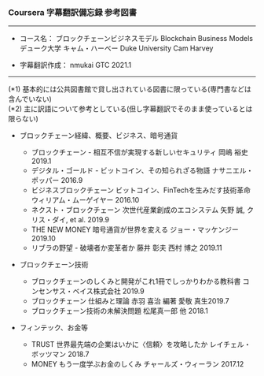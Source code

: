 ### Coursera 字幕翻訳備忘録 参考図書

***
- コース名： ブロックチェーンビジネスモデル Blockchain Business Models  
             デューク大学 キャム・ハーベー Duke University Cam Harvey  
             
- 字幕翻訳作成： nmukai GTC 2021.1  
***

(*1) 基本的には公共図書館で貸し出されている図書に限っている(専門書などは含んでいない)  
(*2) 主に訳語について参考としている(但し字幕翻訳でそのまま使っているとは限らない)  

+ ブロックチェーン経緯、概要、ビジネス、暗号通貨
	+ ブロックチェーン - 相互不信が実現する新しいセキュリティ 岡嶋 裕史 2019.1
	+ デジタル・ゴールド - ビットコイン、その知られざる物語 ナサニエル・ポッパー 2016.9
	+ ビジネスブロックチェーン ビットコイン、FinTechを生みだす技術革命 ウィリアム・ムーゲイヤー 2016.10
	+ ネクスト・ブロックチェーン 次世代産業創成のエコシステム 矢野 誠, クリス・ダイ, et al. 2019.9
	+ THE NEW MONEY 暗号通貨が世界を変える ジョー・マッケンジー 2019.10
	+ リブラの野望 - 破壊者か変革者か 藤井 彰夫 西村 博之  2019.11
	
+ ブロックチェーン技術
	+ ブロックチェーンのしくみと開発がこれ1冊でしっかりわかる教科書 コンセンサス・ベイス株式会社 2019.9
	+ ブロックチェーン 仕組みと理論 赤羽 喜治 編著 愛敬 真生2019.7
	+ ブロックチェーン技術の未解決問題 松尾真一郎 他 2018.1
	
+ フィンテック、お金等
	+ TRUST 世界最先端の企業はいかに〈信頼〉を攻略したか レイチェル・ボッツマン 2018.7
	+ MONEY もう一度学ぶお金のしくみ チャールズ・ウィーラン 2017.12
